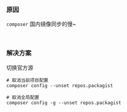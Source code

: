 ### 原因

`composer` 国内镜像同步的慢~

<br>

### 解决方案

切换官方源
```shell
# 取消当前项目配置
composer config --unset repos.packagist

# 取消全局配置
composer config -g --unset repos.packagist
```
